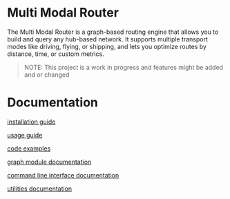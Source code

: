 # Multi Modal Router

The Multi Modal Router is a graph-based routing engine that allows you to build and query any hub-based network. It supports multiple transport modes like driving, flying, or shipping, and lets you optimize routes by distance, time, or custom metrics.

> NOTE: This project is a work in progress and features might be added and or changed

# Documentation

[installation guide](./installation.md)

[usage guide](./usage.md)

[code examples](./examples/demo.py)

[graph module documentation](./graph.md)

[command line interface documentation](./cli.md)

[utilities documentation](./utils.md)